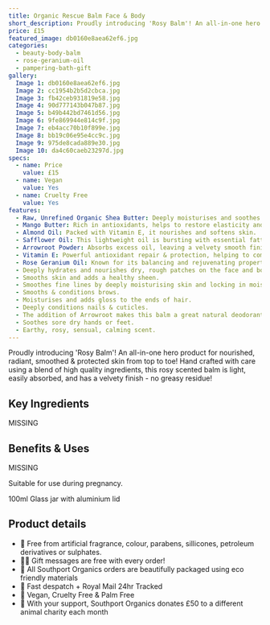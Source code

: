 ```yaml
---
title: Organic Rescue Balm Face & Body
short_description: Proudly introducing 'Rosy Balm'! An all-in-one hero product for nourished, radiant, smoothed & pr...
price: £15
featured_image: db0160e8aea62ef6.jpg
categories:
  - beauty-body-balm
  - rose-geranium-oil
  - pampering-bath-gift
gallery:
  Image 1: db0160e8aea62ef6.jpg
  Image 2: cc1954b2b5d2cbca.jpg
  Image 3: fb42ceb931819e58.jpg
  Image 4: 90d777143b047b87.jpg
  Image 5: b49b442bd7461d56.jpg
  Image 6: 9fe869944e814c9f.jpg
  Image 7: eb4acc70b10f899e.jpg
  Image 8: bb19c06e95e4cc9c.jpg
  Image 9: 975de8cada889e30.jpg
  Image 10: da4c60caeb23297d.jpg
specs:
  - name: Price
    value: £15
  - name: Vegan
    value: Yes
  - name: Cruelty Free
    value: Yes
features:
  - Raw, Unrefined Organic Shea Butter: Deeply moisturises and soothes dry, irritated skin.
  - Mango Butter: Rich in antioxidants, helps to restore elasticity and suppleness to the skin.
  - Almond Oil: Packed with Vitamin E, it nourishes and softens skin.
  - Safflower Oil: This lightweight oil is bursting with essential fatty acids.
  - Arrowroot Powder: Absorbs excess oil, leaving a velvety smooth finish. Skin protective properties.
  - Vitamin E: Powerful antioxidant repair & protection, helping to combat signs of aging and environmental damage.
  - Rose Geranium Oil: Known for its balancing and rejuvenating properties, promotes a healthy, glowing complexion.
  - Deeply hydrates and nourishes dry, rough patches on the face and body.
  - Smooths skin and adds a healthy sheen.
  - Smoothes fine lines by deeply moisturising skin and locking in moisture.
  - Smooths & conditions brows.
  - Moisturises and adds gloss to the ends of hair.
  - Deeply conditions nails & cuticles.
  - The addition of Arrowroot makes this balm a great natural deodorant.
  - Soothes sore dry hands or feet.
  - Earthy, rosy, sensual, calming scent.
---
```


Proudly introducing 'Rosy Balm'! An all-in-one hero product for nourished, radiant, smoothed & protected skin from top to toe! Hand crafted with care using a blend of high quality ingredients, this rosy scented balm is light, easily absorbed, and has a velvety finish - no greasy residue!

## Key Ingredients

MISSING

## Benefits & Uses

MISSING

Suitable for use during pregnancy.

100ml Glass jar with aluminium lid

## Product details

- 🍊 Free from artificial fragrance, colour, parabens, sillicones, petroleum derivatives or sulphates.
- ✍🏼 Gift messages are free with every order!
- 🌿 All Southport Organics orders are beautifully packaged using eco friendly materials
- 📮 Fast despatch + Royal Mail 24hr Tracked
- 🐰 Vegan, Cruelty Free & Palm Free
- 🐾 With your support, Southport Organics donates £50 to a different animal charity each month